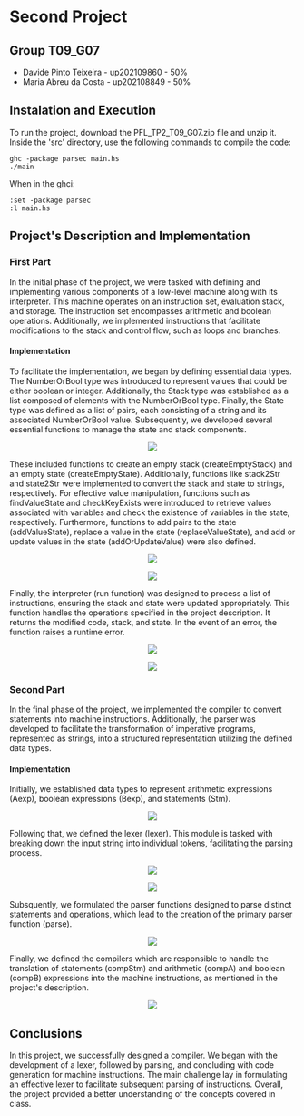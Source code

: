 # Second Project

## Group T09_G07
- Davide Pinto Teixeira - up202109860 - 50%
- Maria Abreu da Costa - up202108849 - 50%

## Instalation and Execution
To run the project, download the PFL_TP2_T09_G07.zip file and unzip it. Inside the 'src' directory, use the following commands to compile the code:

```
ghc -package parsec main.hs
./main
```

When in the ghci:

```
:set -package parsec
:l main.hs
```

## Project's Description and Implementation

### First Part
In the initial phase of the project, we were tasked with defining and implementing various components of a low-level machine along with its interpreter. This machine operates on an instruction set, evaluation stack, and storage. The instruction set encompasses arithmetic and boolean operations. Additionally, we implemented instructions that facilitate modifications to the stack and control flow, such as loops and branches.

#### Implementation
To facilitate the implementation, we began by defining essential data types. The NumberOrBool type was introduced to represent values that could be either boolean or integer. Additionally, the Stack type was established as a list composed of elements with the NumberOrBool type. Finally, the State type was defined as a list of pairs, each consisting of a string and its associated NumberOrBool value.
Subsequently, we developed several essential functions to manage the state and stack components.

<p align="center">
  <img src="img/I1.png" />
</p>

These included functions to create an empty stack (createEmptyStack) and an empty state (createEmptyState). Additionally, functions like stack2Str and state2Str were implemented to convert the stack and state to strings, respectively. For effective value manipulation, functions such as findValueState and checkKeyExists were introduced to retrieve values associated with variables and check the existence of variables in the state, respectively. Furthermore, functions to add pairs to the state (addValueState), replace a value in the state (replaceValueState), and add or update values in the state (addOrUpdateValue) were also defined.

<p align="center">
  <img src="img/I2.png" />
</p>

<p align="center">
  <img src="img/I3.png" />
</p>

Finally, the interpreter (run function) was designed to process a list of instructions, ensuring the stack and state were updated appropriately. This function handles the operations specified in the project description. It returns the modified code, stack, and state. In the event of an error, the function raises a runtime error.

<p align="center">
  <img src="img/I4.png" />
</p>

<p align="center">
  <img src="img/I5.png" />
</p>


### Second Part
In the final phase of the project, we implemented the compiler to convert statements into machine instructions. Additionally, the parser was developed to facilitate the transformation of imperative programs, represented as strings, into a structured representation utilizing the defined data types.

#### Implementation
Initially, we established data types to represent arithmetic expressions (Aexp), boolean expressions (Bexp), and statements (Stm).

<p align="center">
  <img src="img/I6.png" />
</p>

Following that, we defined the lexer (lexer). This module is tasked with breaking down the input string into individual tokens, facilitating the parsing process.

<p align="center">
  <img src="img/I7.png" />
</p>

<p align="center">
  <img src="img/I8.png" />
</p>

Subsquently, we formulated the parser functions designed to parse distinct statements and operations, which lead to the creation of the primary parser function (parse).

<p align="center">
  <img src="img/I9.png" />
</p>

Finally, we defined the compilers which are responsible to handle the translation of statements (compStm) and arithmetic (compA) and boolean (compB) expressions into the machine instructions, as mentioned in the project's description.

<p align="center">
  <img src="img/I10.png" />
</p>



## Conclusions
In this project, we successfully designed a compiler. We began with the development of a lexer, followed by parsing, and concluding with code generation for machine instructions. The main challenge lay in formulating an effective lexer to facilitate subsequent parsing of instructions. Overall, the project provided a better understanding of the concepts covered in class.

